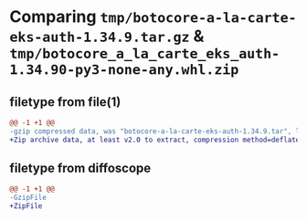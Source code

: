 # Comparing `tmp/botocore-a-la-carte-eks-auth-1.34.9.tar.gz` & `tmp/botocore_a_la_carte_eks_auth-1.34.90-py3-none-any.whl.zip`

## filetype from file(1)

```diff
@@ -1 +1 @@
-gzip compressed data, was "botocore-a-la-carte-eks-auth-1.34.9.tar", last modified: Thu Dec 28 01:06:50 2023, max compression
+Zip archive data, at least v2.0 to extract, compression method=deflate
```

## filetype from diffoscope

```diff
@@ -1 +1 @@
-GzipFile
+ZipFile
```

